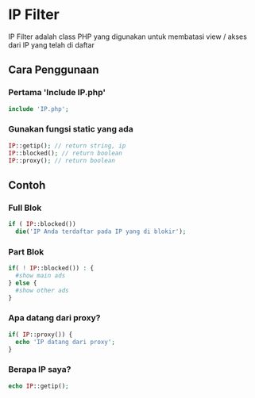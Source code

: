 # IP Filter

IP Filter adalah class PHP yang digunakan untuk membatasi view / akses dari IP yang telah di daftar

## Cara Penggunaan

### Pertama 'Include IP.php'

```php
include 'IP.php';
```

### Gunakan fungsi static yang ada 
```php
IP::getip(); // return string, ip
IP::blocked(); // return boolean
IP::proxy(); // return boolean
```

## Contoh

### Full Blok

```php
if ( IP::blocked())
  die('IP Anda terdaftar pada IP yang di blokir');
```

### Part Blok

```php
if( ! IP::blocked()) : {
  #show main ads
} else { 
  #show other ads
}
```

### Apa datang dari proxy?

```php
if( IP::proxy()) {
  echo 'IP datang dari proxy';
}
```

### Berapa IP saya?
```php
echo IP::getip();
```


